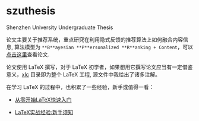 # szuthesis

Shenzhen University Undergraduate Thesis

论文主要关于推荐系统，重点研究在利用隐式反馈的推荐算法上如何融合内容信息, 算法模型为 `**B**ayesian **P**ersonalized **R**anking + Content`，可以[点击这里](https://liuchengxu.github.io/szuthesis/xlc/main.pdf)查看论文.

论文使用 LaTeX 撰写，对于 LaTeX 初学者，如果想用它撰写论文应当有一定借鉴意义，[xlc](https://github.com/liuchengxu/szuthesis/tree/gh-pages/xlc) 目录即为整个 LaTeX 工程, 源文件中我给出了诸多注解。

在学习 LaTeX 的过程中，也积累了一些经验，新手或值得一看：

- [从零开始LaTeX快速入门](https://liuchengxu.github.io/2016/01/30/quick-latex.html)

- [LaTeX实战经验:新手须知](http://blog.csdn.net/simple_the_best/article/details/51244631)
